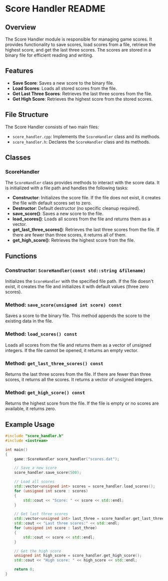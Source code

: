 # Score Handler README

## Overview

The Score Handler module is responsible for managing game scores. It provides functionality to save scores, load scores
from a file, retrieve the highest score, and get the last three scores. The scores are stored in a binary file for
efficient reading and writing.

## Features

- **Save Score**: Saves a new score to the binary file.
- **Load Scores**: Loads all stored scores from the file.
- **Get Last Three Scores**: Retrieves the last three scores from the file.
- **Get High Score**: Retrieves the highest score from the stored scores.

## File Structure

The Score Handler consists of two main files:

- `score_handler.cpp`: Implements the `ScoreHandler` class and its methods.
- `score_handler.h`: Declares the `ScoreHandler` class and its methods.

## Classes

### ScoreHandler

The `ScoreHandler` class provides methods to interact with the score data. It is initialized with a file path and
handles the following tasks:

- **Constructor**: Initializes the score file. If the file does not exist, it creates the file with default scores set
  to zero.
- **Destructor**: Default destructor (no specific cleanup required).
- **save_score()**: Saves a new score to the file.
- **load_scores()**: Loads all scores from the file and returns them as a vector.
- **get_last_three_scores()**: Retrieves the last three scores from the file. If there are fewer than three scores, it
  returns all of them.
- **get_high_score()**: Retrieves the highest score from the file.

## Functions

### Constructor: `ScoreHandler(const std::string &filename)`

Initializes the `ScoreHandler` with the specified file path. If the file doesn't exist, it creates the file and
initializes it with default values (three zero scores).

### Method: `save_score(unsigned int score) const`

Saves a score to the binary file. This method appends the score to the existing data in the file.

### Method: `load_scores() const`

Loads all scores from the file and returns them as a vector of unsigned integers. If the file cannot be opened, it
returns an empty vector.

### Method: `get_last_three_scores() const`

Returns the last three scores from the file. If there are fewer than three scores, it returns all the scores. It returns
a vector of unsigned integers.

### Method: `get_high_score() const`

Returns the highest score from the file. If the file is empty or no scores are available, it returns zero.

## Example Usage

```cpp
#include "score_handler.h"
#include <iostream>

int main()
{
    game::ScoreHandler score_handler("scores.dat");

    // Save a new score
    score_handler.save_score(500);

    // Load all scores
    std::vector<unsigned int> scores = score_handler.load_scores();
    for (unsigned int score : scores)
    {
        std::cout << "Score: " << score << std::endl;
    }

    // Get last three scores
    std::vector<unsigned int> last_three = score_handler.get_last_three_scores();
    std::cout << "Last three scores:" << std::endl;
    for (unsigned int score : last_three)
    {
        std::cout << score << std::endl;
    }

    // Get the high score
    unsigned int high_score = score_handler.get_high_score();
    std::cout << "High score: " << high_score << std::endl;

    return 0;
}
```